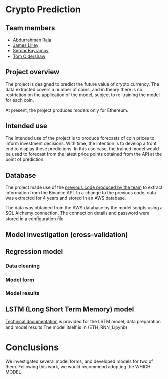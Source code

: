 # Crypto Prediction

## Team members
* [Abdurrahman Raja](https://github.com/Abzraja)
* [James Lilley](https://github.com/jimbleslilley)
* [Serdar Bayramov](https://github.com/serdar-bayramov)
* [Tom Oldershaw](https://github.com/TomHOldershaw)

## Project overview
The project is designed to predict the future value of crypto currency. The data extracted covers a number of coins, and in theory there is no restriction on the application of the model, subject to re-training the model for each coin. 

At present, the project produces models only for Ethereum.

## Intended use
The intended use of the project is to produce forecasts of coin prices to inform investment decisions. With time, the intention is to develop a front end to display these predictions. In this use case, the trained model would be used to forecast from the latest price points obtained from the API at the point of prediction.

## Database
The project made use of the [previous code produced by the team](https://github.com/Abzraja/project-3) to extract information from the Binance API. In a change to the previous code, data was extracted for 4 years and stored in an AWS database.

The data was obtained from the AWS database by the model scripts using a SQL Alchemy connection. The connection details and password were stored in a configuration file.

## Model investigation (cross-validation)

## Regression model
### Data cleaning

### Model form

### Model results


## LSTM (Long Short Term Memory) model
[Technical documentation](README_LSTM.md) is provided for the LSTM model, data preparation and model results
The model itself is in (ETH_RNN_1.ipynb)

# Conclusions
We investigated several model forms, and developed models for two of them. Following this work, we would recommend adopting the WHICH MODEL
